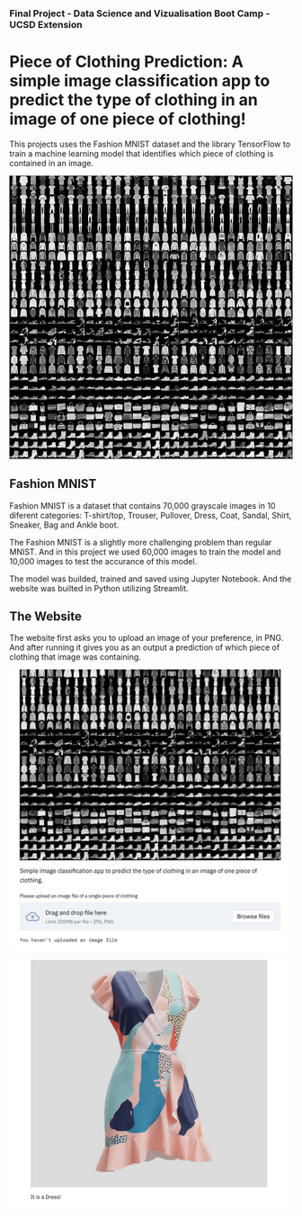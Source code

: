 ### Final Project - Data Science and Vizualisation Boot Camp - UCSD Extension

# Piece of Clothing Prediction: A simple image classification app to predict the type of clothing in an image of one piece of clothing!

This projects uses the Fashion MNIST dataset and the library TensorFlow to train a machine learning model that identifies which piece of clothing is contained in an image.

![Fashion MNIST samples](Images/default_pic.png)

## Fashion MNIST

Fashion MNIST is a dataset that contains 70,000 grayscale images in 10 diferent categories: T-shirt/top, Trouser, Pullover, Dress, Coat, Sandal, Shirt, Sneaker, Bag and Ankle boot.

The Fashion MNIST is a slightly more challenging problem than regular MNIST. And in this project we used 60,000 images to train the model and 10,000 images to test the accurance of this model.

The model was builded, trained and saved using Jupyter Notebook. And the website was builted in Python utilizing Streamlit.


## The Website

The website first asks you to upload an image of your preference, in PNG. And after running it gives you as an output a prediction of which piece of clothing that image was containing.

![Website](Images/website.png)

![Website Output](Images/website_result.png)


